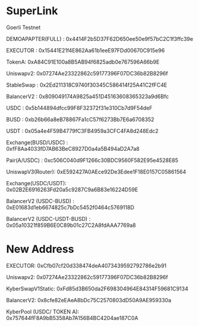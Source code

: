 # SuperLink
Goerli Testnet

DEMOAPAPTER(FULL) : 0x4414F2b5D37F62D650ee50e9f57bC2C1f3ffc39e

EXECUTOR : 0x15441E21f4E862Aa61b1eeE97FDd00670C915e96

TokenA: 0xA84C91E100a8B5AB94f6825adb0e767596A66b9E

Uniswapv2: 0x07274Ae23322862c59177396F07DC36b82B8296f

StableSwap : 0x2Ed211318C9740f30345C586414f25A41C2fFC4E 

BalancerV2 : 0x809049174A9825a451D45163608365323a9d6Bfc

USDC : 0x5b144894dfcc99F8F32372f31e310Cb7d9F54deF

BUSD : 0xb26b66a8eB78867Fa1cC57f6273Bb7E6a6708352

USDT : 0x05a4e4F59B4779fC3FB4959a3CFC4FA8d248Edc2

Exchange(BUSD/USDC) : 0xfF8Aa4033fD7AB63BeC8927D0a4a5B494aD2A7a8

Pair(A/USDC) : 0xc506C040d9F1266c30BDC9560F582E95e4528E85

UniswapV3(Router): 0xE592427A0AEce92De3Edee1F18E0157C05861564

Exchange(USDC/USDT): 0x02B2E6916263Fd20a5c9287C9a6B83e16224D59E

BalancerV2 (USDC-BUSD) : 0xE01683d1eb6674825c7bDc5452f0464c5769118D

BalancerV2 (USDC-USDT-BUSD) : 0x05a10321f859B6E0C89b01c27C2A8fdAAA7769a8


# New Address
EXECUTOR: 0xCfb07cf20d338474deA4073439592792786e2b91

Uniswapv2: 0x07274Ae23322862c59177396F07DC36b82B8296f

KyberSwapV1Static: 0xFd85d3B650da2F698304964E84314F59681C9134

BalancerV2: 0x8cfe82eEAeA8bDc75C2570803dD50A9AE959330a

KyberPool (USDC/ TOKEN A): 0x757644fF8A9bB5358Ab7A156B4BC4204ae187C0A